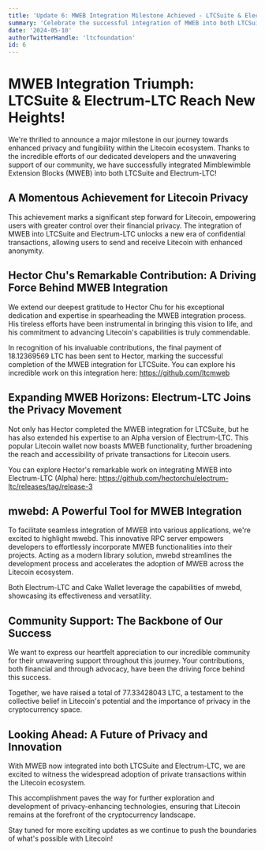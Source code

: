 ```yaml
---
title: 'Update 6: MWEB Integration Milestone Achieved - LTCSuite & Electrum-LTC Now MWEB-Enabled!'
summary: 'Celebrate the successful integration of MWEB into both LTCSuite and Electrum-LTC, marking a significant advancement for Litecoin privacy.'
date: '2024-05-10'
authorTwitterHandle: 'ltcfoundation'
id: 6
---
```


# MWEB Integration Triumph: LTCSuite & Electrum-LTC Reach New Heights!

We're thrilled to announce a major milestone in our journey towards enhanced privacy and fungibility within the Litecoin ecosystem. Thanks to the incredible efforts of our dedicated developers and the unwavering support of our community, we have successfully integrated Mimblewimble Extension Blocks (MWEB) into both LTCSuite and Electrum-LTC!

## A Momentous Achievement for Litecoin Privacy

This achievement marks a significant step forward for Litecoin, empowering users with greater control over their financial privacy. The integration of MWEB into LTCSuite and Electrum-LTC unlocks a new era of confidential transactions, allowing users to send and receive Litecoin with enhanced anonymity.

## Hector Chu's Remarkable Contribution: A Driving Force Behind MWEB Integration

We extend our deepest gratitude to Hector Chu for his exceptional dedication and expertise in spearheading the MWEB integration process. His tireless efforts have been instrumental in bringing this vision to life, and his commitment to advancing Litecoin's capabilities is truly commendable.  

In recognition of his invaluable contributions, the final payment of 18.12369569 LTC has been sent to Hector, marking the successful completion of the MWEB integration for LTCSuite. You can explore his incredible work on this integration here: https://github.com/ltcmweb

## Expanding MWEB Horizons: Electrum-LTC Joins the Privacy Movement

Not only has Hector completed the MWEB integration for LTCSuite, but he has also extended his expertise to an Alpha version of Electrum-LTC. This popular Litecoin wallet now boasts MWEB functionality, further broadening the reach and accessibility of private transactions for Litecoin users.  

You can explore Hector's remarkable work on integrating MWEB into Electrum-LTC (Alpha) here: https://github.com/hectorchu/electrum-ltc/releases/tag/release-3

## mwebd: A Powerful Tool for MWEB Integration
To facilitate seamless integration of MWEB into various applications, we're excited to highlight mwebd. This innovative RPC server empowers developers to effortlessly incorporate MWEB functionalities into their projects. Acting as a modern library solution, mwebd streamlines the development process and accelerates the adoption of MWEB across the Litecoin ecosystem.

Both Electrum-LTC and Cake Wallet leverage the capabilities of mwebd, showcasing its effectiveness and versatility.

## Community Support: The Backbone of Our Success

We want to express our heartfelt appreciation to our incredible community for their unwavering support throughout this journey. Your contributions, both financial and through advocacy, have been the driving force behind this success.  

Together, we have raised a total of 77.33428043 LTC, a testament to the collective belief in Litecoin's potential and the importance of privacy in the cryptocurrency space.

## Looking Ahead: A Future of Privacy and Innovation

With MWEB now integrated into both LTCSuite and Electrum-LTC, we are excited to witness the widespread adoption of private transactions within the Litecoin ecosystem.  

This accomplishment paves the way for further exploration and development of privacy-enhancing technologies, ensuring that Litecoin remains at the forefront of the cryptocurrency landscape.  

Stay tuned for more exciting updates as we continue to push the boundaries of what's possible with Litecoin!